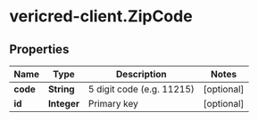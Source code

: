 # vericred-client.ZipCode

## Properties
Name | Type | Description | Notes
------------ | ------------- | ------------- | -------------
**code** | **String** | 5 digit code (e.g. 11215) | [optional] 
**id** | **Integer** | Primary key | [optional] 


